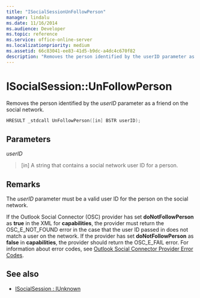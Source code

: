 ```yaml
---
title: "ISocialSessionUnFollowPerson"
manager: lindalu
ms.date: 11/16/2014
ms.audience: Developer
ms.topic: reference
ms.service: office-online-server
ms.localizationpriority: medium
ms.assetid: 66c83041-ee83-41d5-b9dc-a4dc4c670f82
description: "Removes the person identified by the userID parameter as a friend on the social network."
---
```


# ISocialSession::UnFollowPerson

Removes the person identified by the  _userID_ parameter as a friend on the social network. 
  
```cpp
HRESULT _stdcall UnFollowPerson([in] BSTR userID);
```

## Parameters

_userID_
  
> [in] A string that contains a social network user ID for a person.
    
## Remarks

The  _userID_ parameter must be a valid user ID for the person on the social network. 
  
If the Outlook Social Connector (OSC) provider has set **doNotFollowPerson** as **true** in the XML for **capabilities**, the provider must return the OSC_E_NOT_FOUND error in the case that the user ID passed in does not match a user on the network. If the provider has set **doNotFollowPerson** as **false** in **capabilities**, the provider should return the OSC_E_FAIL error. For information about error codes, see [Outlook Social Connector Provider Error Codes](outlook-social-connector-provider-error-codes.md).
  
## See also

- [ISocialSession : IUnknown](isocialsessioniunknown.md)

